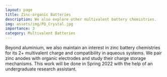 ```yaml
---
layout: page
title: Zinc-organic Batteries
description: We also explore other multivalent battery chemistries.
img: assets/img/PQ_Crystal.jpg
importance: 3
category: Multivalent Batteries
---
```


Beyond aluminium, we also maintain an interest in zinc battery chemistries for its 2+ multivalent charge and compatibility in aqueous systems. We pair zinc anodes with organic electrodes and study their charge storage mechanisms. This work will be done in Spring 2022 with the help of an undergraduate research assistant.
